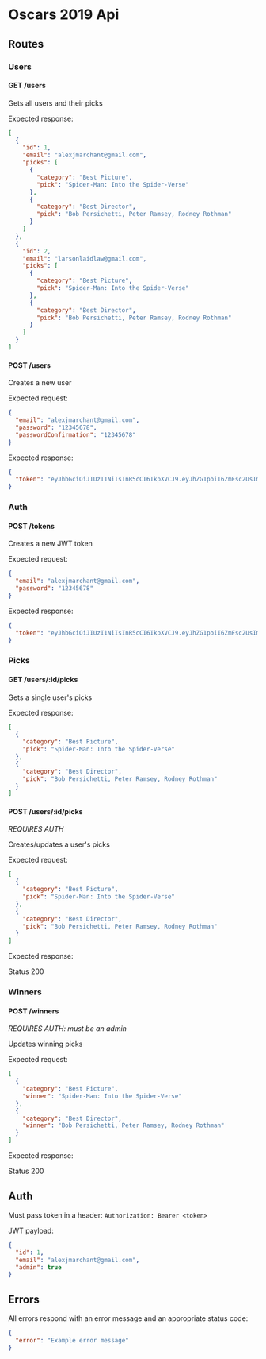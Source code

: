 # Oscars 2019 Api

## Routes

### Users

#### GET /users

Gets all users and their picks

Expected response:

```json
[
  {
    "id": 1,
    "email": "alexjmarchant@gmail.com",
    "picks": [
      {
        "category": "Best Picture",
        "pick": "Spider-Man: Into the Spider-Verse"
      },
      {
        "category": "Best Director",
        "pick": "Bob Persichetti, Peter Ramsey, Rodney Rothman"
      }
    ]
  },
  {
    "id": 2,
    "email": "larsonlaidlaw@gmail.com",
    "picks": [
      {
        "category": "Best Picture",
        "pick": "Spider-Man: Into the Spider-Verse"
      },
      {
        "category": "Best Director",
        "pick": "Bob Persichetti, Peter Ramsey, Rodney Rothman"
      }
    ]
  }
]
```

#### POST /users

Creates a new user

Expected request:

```json
{
  "email": "alexjmarchant@gmail.com",
  "password": "12345678",
  "passwordConfirmation": "12345678"
}
```

Expected response:

```json
{
  "token": "eyJhbGciOiJIUzI1NiIsInR5cCI6IkpXVCJ9.eyJhZG1pbiI6ZmFsc2UsImVtYWlsIjoiYWxleGptYXJjaGFudEBnbWFpbC5jb20ifQ.lTKwBXQ09u7JEscdJLDMidHLYLOBvKym8Or7UWsJGXo"
}
```

### Auth

#### POST /tokens

Creates a new JWT token

Expected request:

```json
{
  "email": "alexjmarchant@gmail.com",
  "password": "12345678"
}
```

Expected response:

```json
{
  "token": "eyJhbGciOiJIUzI1NiIsInR5cCI6IkpXVCJ9.eyJhZG1pbiI6ZmFsc2UsImVtYWlsIjoiYWxleGptYXJjaGFudEBnbWFpbC5jb20ifQ.lTKwBXQ09u7JEscdJLDMidHLYLOBvKym8Or7UWsJGXo"
}
```

### Picks

#### GET /users/:id/picks

Gets a single user's picks

Expected response:

```json
[
  {
    "category": "Best Picture",
    "pick": "Spider-Man: Into the Spider-Verse"
  },
  {
    "category": "Best Director",
    "pick": "Bob Persichetti, Peter Ramsey, Rodney Rothman"
  }
]
```

#### POST /users/:id/picks

*REQUIRES AUTH*

Creates/updates a user's picks

Expected request:

```json
[
  {
    "category": "Best Picture",
    "pick": "Spider-Man: Into the Spider-Verse"
  },
  {
    "category": "Best Director",
    "pick": "Bob Persichetti, Peter Ramsey, Rodney Rothman"
  }
]
```

Expected response:

Status 200

### Winners

#### POST /winners

*REQUIRES AUTH: must be an admin*

Updates winning picks

Expected request:

```json
[
  {
    "category": "Best Picture",
    "winner": "Spider-Man: Into the Spider-Verse"
  },
  {
    "category": "Best Director",
    "winner": "Bob Persichetti, Peter Ramsey, Rodney Rothman"
  }
]
```

Expected response:

Status 200

## Auth

Must pass token in a header: `Authorization: Bearer <token>`

JWT payload:

```json
{
  "id": 1,
  "email": "alexjmarchant@gmail.com",
  "admin": true
}
```

## Errors

All errors respond with an error message and an appropriate status code:

```json
{
  "error": "Example error message"
}
```
